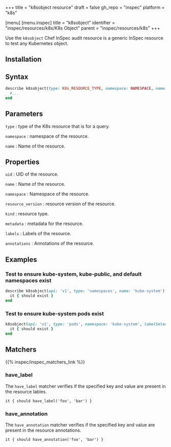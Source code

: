 +++
title = "k8sobject resource"
draft = false
gh_repo = "inspec"
platform = "k8s"

[menu]
  [menu.inspec]
    title = "k8sobject"
    identifier = "inspec/resources/k8s/K8s Object"
    parent = "inspec/resources/k8s"
+++


Use the `k8sobject` Chef InSpec audit resource is a generic InSpec resource to test any Kubernetes object.

## Installation

## Syntax

```ruby
describe k8sobject(type: K8s_RESOURCE_TYPE, namespace: NAMESPACE, name: RESOURCE_NAME) do
  #...
end
```

## Parameters

`type`
: type of the K8s resource that is for a query.

`namespace`
: namespace of the resource.

`name`
: Name of the resource.

## Properties

`uid`
: UID of the resource.

`name`
: Name of the resource.

`namespace`
: Namespace of the resource.

`resource_version`
: resource version of the resource.

`kind`
: resource type.

`metadata`
: metadata for the resource.

`labels`
: Labels of the resource.

`annotations`
: Annotations of the resource.

## Examples

### Test to ensure kube-system, kube-public, and default namespaces exist

```ruby
describe k8sobject(api: 'v1', type: 'namespaces', name: 'kube-system') do
  it { should exist }
end
```

### Test to ensure kube-system pods exist

```ruby
k8sobject(api: 'v1', type: 'pods', namespace: 'kube-system', labelSelector: 'k8s-app=kube-proxy') do
  it { should exist }
end
```

## Matchers

{{% inspec/inspec_matchers_link %}}

### have_label

The `have_label` matcher verifies if the specified key and value are present in the resource lables.

    it { should have_label('foo', 'bar') }

### have_annotation

The `have_annotation` matcher verifies if the specified key and value are present in the resource annotations.

    it { should have_annotation('foo', 'bar') }